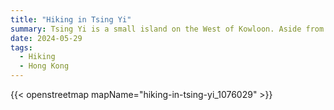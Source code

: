 ```yaml
---
title: "Hiking in Tsing Yi"  
summary: Tsing Yi is a small island on the West of Kowloon. Aside from it's harbour, it has some quite nice countrytrails.
date: 2024-05-29
tags:
  - Hiking
  - Hong Kong
---
```


{{< openstreetmap mapName="hiking-in-tsing-yi_1076029" >}}